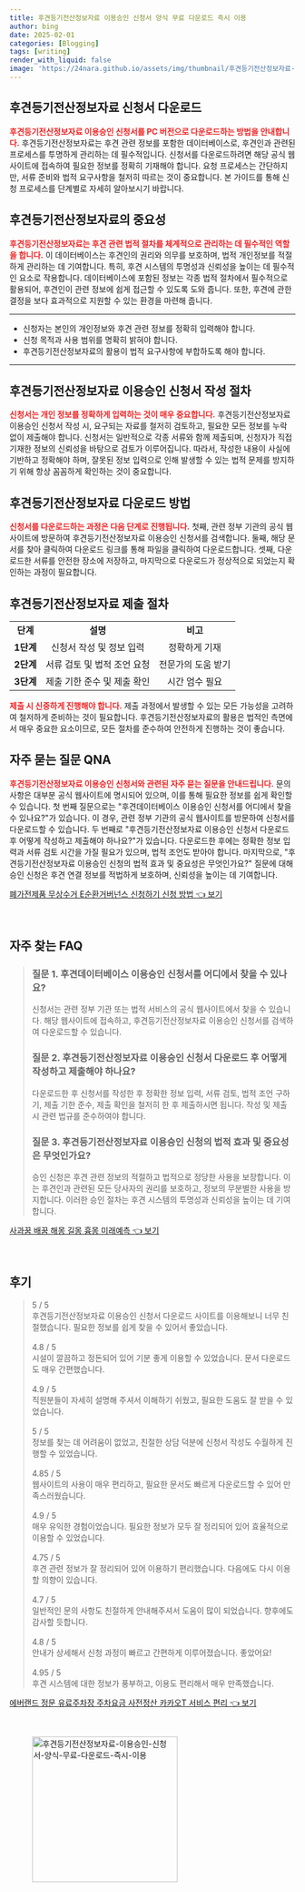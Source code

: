 ```yaml
---
title: 후견등기전산정보자료 이용승인 신청서 양식 무료 다운로드 즉시 이용
author: bing
date: 2025-02-01
categories: [Blogging]
tags: [writing]
render_with_liquid: false
image: 'https://24nara.github.io/assets/img/thumbnail/후견등기전산정보자료-이용승인-신청서-양식-무료-다운로드-즉시-이용.webp'
---
```



<h2 id='후견등기전산정보자료_신청서_다운로드'>후견등기전산정보자료 신청서 다운로드</h2>

<p><b><span style="color: #ee2323;">후견등기전산정보자료 이용승인 신청서를 PC 버전으로 다운로드하는 방법을 안내합니다.</span></b> 후견등기전산정보자료는 후견 관련 정보를 포함한 데이터베이스로, 후견인과 관련된 프로세스를 투명하게 관리하는 데 필수적입니다. 신청서를 다운로드하려면 해당 공식 웹사이트에 접속하여 필요한 정보를 정확히 기재해야 합니다. 요청 프로세스는 간단하지만, 서류 준비와 법적 요구사항을 철저히 따르는 것이 중요합니다. 본 가이드를 통해 신청 프로세스를 단계별로 자세히 알아보시기 바랍니다.</p>

<h2 id='후견등기전산정보자료의_중요성'>후견등기전산정보자료의 중요성</h2>

<p><b><span style="color: #ee2323;">후견등기전산정보자료는 후견 관련 법적 절차를 체계적으로 관리하는 데 필수적인 역할을 합니다.</span></b> 이 데이터베이스는 후견인의 권리와 의무를 보호하며, 법적 개인정보를 적절하게 관리하는 데 기여합니다. 특히, 후견 시스템의 투명성과 신뢰성을 높이는 데 필수적인 요소로 작용합니다. 데이터베이스에 포함된 정보는 각종 법적 절차에서 필수적으로 활용되어, 후견인이 관련 정보에 쉽게 접근할 수 있도록 도와 줍니다. 또한, 후견에 관한 결정을 보다 효과적으로 지원할 수 있는 환경을 마련해 줍니다.</p>

<hr />

<ul>
    <li>신청자는 본인의 개인정보와 후견 관련 정보를 정확히 입력해야 합니다.</li>
    <li>신청 목적과 사용 범위를 명확히 밝혀야 합니다.</li>
    <li>후견등기전산정보자료의 활용이 법적 요구사항에 부합하도록 해야 합니다.</li>
</ul>

<hr />

<h2 id='후견등기전산정보자료_이용승인_신청서_작성_절차'>후견등기전산정보자료 이용승인 신청서 작성 절차</h2>

<p><b><span style="color: #ee2323;">신청서는 개인 정보를 정확하게 입력하는 것이 매우 중요합니다.</span></b> 후견등기전산정보자료 이용승인 신청서 작성 시, 요구되는 자료를 철저히 검토하고, 필요한 모든 정보를 누락 없이 제출해야 합니다. 신청서는 일반적으로 각종 서류와 함께 제출되며, 신청자가 직접 기재한 정보의 신뢰성을 바탕으로 검토가 이루어집니다. 따라서, 작성한 내용이 사실에 기반하고 정확해야 하며, 잘못된 정보 입력으로 인해 발생할 수 있는 법적 문제를 방지하기 위해 항상 꼼꼼하게 확인하는 것이 중요합니다.</p>

<h2 id='후견등기전산정보자료_다운로드_방법'>후견등기전산정보자료 다운로드 방법</h2>

<p><b><span style="color: #ee2323;">신청서를 다운로드하는 과정은 다음 단계로 진행됩니다.</span></b> 첫째, 관련 정부 기관의 공식 웹사이트에 방문하여 후견등기전산정보자료 이용승인 신청서를 검색합니다. 둘째, 해당 문서를 찾아 클릭하여 다운로드 링크를 통해 파일을 클릭하여 다운로드합니다. 셋째, 다운로드한 서류를 안전한 장소에 저장하고, 마지막으로 다운로드가 정상적으로 되었는지 확인하는 과정이 필요합니다.</p>

<h2 id='후견등기전산정보자료_제출_절차'>후견등기전산정보자료 제출 절차</h2>

<table>
    <tr>
        <td style="text-align: center; height: 17px;"><b>단계</b></td>
        <td style="text-align: center; height: 17px;"><b>설명</b></td>
        <td style="text-align: center; height: 17px;"><b>비고</b></td>
    </tr>
    <tr>
        <td style="text-align: center; height: 17px;"><b>1단계</b></td>
        <td style="text-align: center; height: 17px;">신청서 작성 및 정보 입력</td>
        <td style="text-align: center; height: 17px;">정확하게 기재</td>
    </tr>
    <tr>
        <td style="text-align: center; height: 17px;"><b>2단계</b></td>
        <td style="text-align: center; height: 17px;">서류 검토 및 법적 조언 요청</td>
        <td style="text-align: center; height: 17px;">전문가의 도움 받기</td>
    </tr>
    <tr>
        <td style="text-align: center; height: 17px;"><b>3단계</b></td>
        <td style="text-align: center; height: 17px;">제출 기한 준수 및 제출 확인</td>
        <td style="text-align: center; height: 17px;">시간 엄수 필요</td>
    </tr>
</table>

<p><b><span style="color: #ee2323;">제출 시 신중하게 진행해야 합니다.</span></b> 제출 과정에서 발생할 수 있는 모든 가능성을 고려하여 철저하게 준비하는 것이 필요합니다. 후견등기전산정보자료의 활용은 법적인 측면에서 매우 중요한 요소이므로, 모든 절차를 준수하여 안전하게 진행하는 것이 좋습니다.</p>

<h2 id='자주_묻는_질문_QNA'>자주 묻는 질문 QNA</h2>

<p><b><span style="color: #ee2323;">후견등기전산정보자료 이용승인 신청서와 관련된 자주 묻는 질문을 안내드립니다.</span></b> 문의 사항은 대부분 공식 웹사이트에 명시되어 있으며, 이를 통해 필요한 정보를 쉽게 확인할 수 있습니다. 첫 번째 질문으로는 "후견데이터베이스 이용승인 신청서를 어디에서 찾을 수 있나요?"가 있습니다. 이 경우, 관련 정부 기관의 공식 웹사이트를 방문하여 신청서를 다운로드할 수 있습니다. 두 번째로 "후견등기전산정보자료 이용승인 신청서 다운로드 후 어떻게 작성하고 제출해야 하나요?"가 있습니다. 다운로드한 후에는 정확한 정보 입력과 서류 검토 시간을 가질 필요가 있으며, 법적 조언도 받아야 합니다. 마지막으로, "후견등기전산정보자료 이용승인 신청의 법적 효과 및 중요성은 무엇인가요?" 질문에 대해 승인 신청은 후견 연결 정보를 적법하게 보호하며, 신뢰성을 높이는 데 기여합니다.</p>


<p><a class="click-button" title="폐가전제품 무상수거 E순환거버넌스 신청하기 신청 방법" href="https://24nara.github.io/posts/%ED%8F%90%EA%B0%80%EC%A0%84%EC%A0%9C%ED%92%88-%EB%AC%B4%EC%83%81%EC%88%98%EA%B1%B0-E%EC%88%9C%ED%99%98%EA%B1%B0%EB%B2%84%EB%84%8C%EC%8A%A4-%EC%8B%A0%EC%B2%AD%ED%95%98%EA%B8%B0-%EC%8B%A0%EC%B2%AD-%EB%B0%A9%EB%B2%95/" rel="dofollow">폐가전제품 무상수거 E순환거버넌스 신청하기 신청 방법 👈 보기</a></p><br>
<h2 id='자주_찾는_FAQ'>자주 찾는 FAQ</h2>
<div itemscope="" itemtype="https://schema.org/FAQPage"> 
<blockquote> 
<div itemscope="" itemprop="mainEntity" itemtype="https://schema.org/Question"> 
<h3 itemprop="name">질문 1. 후견데이터베이스 이용승인 신청서를 어디에서 찾을 수 있나요?</h3> 
<div itemscope="" itemprop="acceptedAnswer" itemtype="https://schema.org/Answer"> 
<span itemprop="text"> 
<p>신청서는 관련 정부 기관 또는 법적 서비스의 공식 웹사이트에서 찾을 수 있습니다. 해당 웹사이트에 접속하고, 후견등기전산정보자료 이용승인 신청서를 검색하여 다운로드할 수 있습니다.</p> 
</span> 
</div> 
</div> 
<div itemscope="" itemprop="mainEntity" itemtype="https://schema.org/Question"> 
<h3 itemprop="name">질문 2. 후견등기전산정보자료 이용승인 신청서 다운로드 후 어떻게 작성하고 제출해야 하나요?</h3> 
<div itemscope="" itemprop="acceptedAnswer" itemtype="https://schema.org/Answer"> 
<span itemprop="text"> 
<p>다운로드한 후 신청서를 작성한 후 정확한 정보 입력, 서류 검토, 법적 조언 구하기, 제출 기한 준수, 제출 확인을 철저히 한 후 제출하시면 됩니다. 작성 및 제출 시 관련 법규를 준수하여야 합니다.</p> 
</span> 
</div> 
</div> 
<div itemscope="" itemprop="mainEntity" itemtype="https://schema.org/Question"> 
<h3 itemprop="name">질문 3. 후견등기전산정보자료 이용승인 신청의 법적 효과 및 중요성은 무엇인가요?</h3> 
<div itemscope="" itemprop="acceptedAnswer" itemtype="https://schema.org/Answer"> 
<span itemprop="text"> 
<p>승인 신청은 후견 관련 정보의 적절하고 법적으로 정당한 사용을 보장합니다. 이는 후견인과 관련된 모든 당사자의 권리를 보호하고, 정보의 무분별한 사용을 방지합니다. 이러한 승인 절차는 후견 시스템의 투명성과 신뢰성을 높이는 데 기여합니다.</p> 
</span> 
</div> 
</div> 
</blockquote> 
</div>
<p><a class="click-button" title="사과꿈 배꿈 해몽 길몽 흉몽 미래예측" href="https://24nara.github.io/posts/%EC%82%AC%EA%B3%BC%EA%BF%88-%EB%B0%B0%EA%BF%88-%ED%95%B4%EB%AA%BD-%EA%B8%B8%EB%AA%BD-%ED%9D%89%EB%AA%BD-%EB%AF%B8%EB%9E%98%EC%98%88%EC%B8%A1/" rel="dofollow">사과꿈 배꿈 해몽 길몽 흉몽 미래예측 👈 보기</a></p><br>
<h2 id='후기'>후기</h2>
<div itemscope itemtype="https://schema.org/Product">
  <blockquote>
  <div itemprop="review" itemscope itemtype="https://schema.org/Review">
      <div itemprop="reviewRating" itemscope itemtype="https://schema.org/Rating"> <span itemprop="ratingValue">5</span> / <span itemprop="bestRating">5</span> </div>
      <span itemprop="reviewBody">후견등기전산정보자료 이용승인 신청서 다운로드 사이트를 이용해보니 너무 친절했습니다. 필요한 정보를 쉽게 찾을 수 있어서 좋았습니다.</span>
  </div>
  <br>
  <div itemprop="review" itemscope itemtype="https://schema.org/Review">
      <div itemprop="reviewRating" itemscope itemtype="https://schema.org/Rating"> <span itemprop="ratingValue">4.8</span> / <span itemprop="bestRating">5</span> </div>
      <span itemprop="reviewBody">시설이 깔끔하고 정돈되어 있어 기분 좋게 이용할 수 있었습니다. 문서 다운로드도 매우 간편했습니다.</span>
  </div>
  <br>
  <div itemprop="review" itemscope itemtype="https://schema.org/Review">
      <div itemprop="reviewRating" itemscope itemtype="https://schema.org/Rating"> <span itemprop="ratingValue">4.9</span> / <span itemprop="bestRating">5</span> </div>
      <span itemprop="reviewBody">직원분들이 자세히 설명해 주셔서 이해하기 쉬웠고, 필요한 도움도 잘 받을 수 있었습니다.</span>
  </div>
  <br>
  <div itemprop="review" itemscope itemtype="https://schema.org/Review">
      <div itemprop="reviewRating" itemscope itemtype="https://schema.org/Rating"> <span itemprop="ratingValue">5</span> / <span itemprop="bestRating">5</span> </div>
      <span itemprop="reviewBody">정보를 찾는 데 어려움이 없었고, 친절한 상담 덕분에 신청서 작성도 수월하게 진행할 수 있었습니다.</span>
  </div>
  <br>
  <div itemprop="review" itemscope itemtype="https://schema.org/Review">
      <div itemprop="reviewRating" itemscope itemtype="https://schema.org/Rating"> <span itemprop="ratingValue">4.85</span> / <span itemprop="bestRating">5</span> </div>
      <span itemprop="reviewBody">웹사이트의 사용이 매우 편리하고, 필요한 문서도 빠르게 다운로드할 수 있어 만족스러웠습니다.</span>
  </div>
  <br>
  <div itemprop="review" itemscope itemtype="https://schema.org/Review">
      <div itemprop="reviewRating" itemscope itemtype="https://schema.org/Rating"> <span itemprop="ratingValue">4.9</span> / <span itemprop="bestRating">5</span> </div>
      <span itemprop="reviewBody">매우 유익한 경험이었습니다. 필요한 정보가 모두 잘 정리되어 있어 효율적으로 이용할 수 있었습니다.</span>
  </div>
  <br>
  <div itemprop="review" itemscope itemtype="https://schema.org/Review">
      <div itemprop="reviewRating" itemscope itemtype="https://schema.org/Rating"> <span itemprop="ratingValue">4.75</span> / <span itemprop="bestRating">5</span> </div>
      <span itemprop="reviewBody">후견 관련 정보가 잘 정리되어 있어 이용하기 편리했습니다. 다음에도 다시 이용할 의향이 있습니다.</span>
  </div>
  <br>
  <div itemprop="review" itemscope itemtype="https://schema.org/Review">
      <div itemprop="reviewRating" itemscope itemtype="https://schema.org/Rating"> <span itemprop="ratingValue">4.7</span> / <span itemprop="bestRating">5</span> </div>
      <span itemprop="reviewBody">일반적인 문의 사항도 친절하게 안내해주셔서 도움이 많이 되었습니다. 향후에도 감사할 듯합니다.</span>
  </div>
  <br>
  <div itemprop="review" itemscope itemtype="https://schema.org/Review">
      <div itemprop="reviewRating" itemscope itemtype="schema.org/Rating"> <span itemprop="ratingValue">4.8</span> / <span itemprop="bestRating">5</span> </div>
      <span itemprop="reviewBody">안내가 상세해서 신청 과정이 빠르고 간편하게 이루어졌습니다. 좋았어요!</span>
  </div>
  <br>
  <div itemprop="review" itemscope itemtype="https://schema.org/Review">
      <div itemprop="reviewRating" itemscope itemtype="https://schema.org/Rating"> <span itemprop="ratingValue">4.95</span> / <span itemprop="bestRating">5</span> </div>
      <span itemprop="reviewBody">후견 시스템에 대한 정보가 풍부하고, 이용도 편리해서 매우 만족했습니다.</span>
  </div>
  </blockquote>
</div>
<p><a class="click-button" title="에버랜드 정문 유료주차장 주차요금 사전정산 카카오T 서비스 편리" href="https://24nara.github.io/posts/%EC%97%90%EB%B2%84%EB%9E%9C%EB%93%9C-%EC%A0%95%EB%AC%B8-%EC%9C%A0%EB%A3%8C%EC%A3%BC%EC%B0%A8%EC%9E%A5-%EC%A3%BC%EC%B0%A8%EC%9A%94%EA%B8%88-%EC%82%AC%EC%A0%84%EC%A0%95%EC%82%B0-%EC%B9%B4%EC%B9%B4%EC%98%A4T-%EC%84%9C%EB%B9%84%EC%8A%A4-%ED%8E%B8%EB%A6%AC/" rel="dofollow">에버랜드 정문 유료주차장 주차요금 사전정산 카카오T 서비스 편리 👈 보기</a></p><br>
<figure class="image"><img src="https://24nara.github.io/assets/img/thumbnail/후견등기전산정보자료-이용승인-신청서-양식-무료-다운로드-즉시-이용.webp" alt="후견등기전산정보자료-이용승인-신청서-양식-무료-다운로드-즉시-이용" width="256" height="256"></figure>